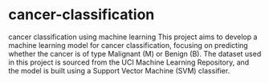# cancer-classification
cancer classification using machine learning 
This project aims to develop a machine learning model for cancer classification, focusing on predicting whether the cancer is of type Malignant (M) or Benign (B). The dataset used in this project is sourced from the UCI Machine Learning Repository, and the model is built using a Support Vector Machine (SVM) classifier.
